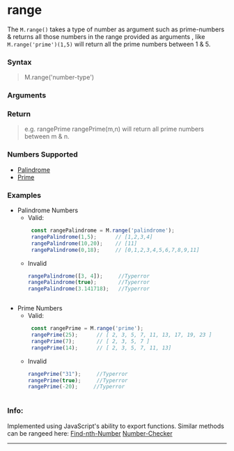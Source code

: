 # range
The `M.range()` takes a type of number as argument such as prime-numbers & returns all those numbers in the range provided as arguments , like `M.range('prime')(1,5)` will return all the prime numbers between 1 & 5.

### Syntax
> M.range('number-type')

### Arguments
> <String>

### Return
> <Function> e.g. rangePrime
rangePrime(m,n) will return all prime numbers between m & n.

### Numbers Supported
- [Palindrome](https://en.wikipedia.org/wiki/Palindromic_number)
- [Prime](https://en.wikipedia.org/wiki/Prime_number)


### Examples
* Palindrome Numbers
    * Valid:
      ```js
       const rangePalindrome = M.range('palindrome');
       rangePalindrome(1,5);      // [1,2,3,4]
       rangePalindrome(10,20);    // [11]
       rangePalindrome(0,18);     // [0,1,2,3,4,5,6,7,8,9,11]
       ```
    * Invalid
      ```js
      rangePalindrome([3, 4]);     //Typerror
      rangePalindrome(true);       //Typerror
      rangePalindrome(3.141718);   //Typerror
     ```

* Prime Numbers
    * Valid:
      ```js
       const rangePrime = M.range('prime');
       rangePrime(25);      // [ 2, 3, 5, 7, 11, 13, 17, 19, 23 ]
       rangePrime(7);       // [ 2, 3, 5, 7 ]
       rangePrime(14);      // [ 2, 3, 5, 7, 11, 13]
       ```
    * Invalid
      ```js
      rangePrime("31");     //Typerror
      rangePrime(true);     //Typerror
      rangePrime(-20);     //Typerror
     ```

### Info:
Implemented using JavaScript's ability to export functions.
Similar methods can be rangeed here: 
[Find-nth-Number](https://github.com/pbiswas101/Mathball/tree/master/docs/Find-nth-Number)
[Number-Checker](https://github.com/pbiswas101/Mathball/tree/master/docs/Number-Checker)

------
